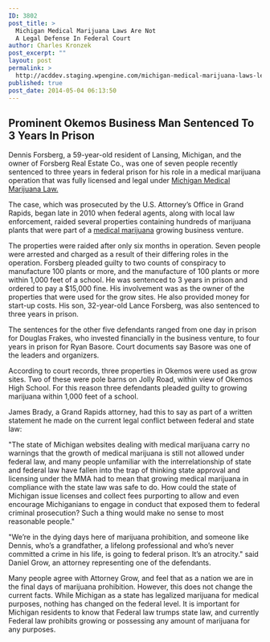 ```yaml
---
ID: 3802
post_title: >
  Michigan Medical Marijuana Laws Are Not
  A Legal Defense In Federal Court
author: Charles Kronzek
post_excerpt: ""
layout: post
permalink: >
  http://acddev.staging.wpengine.com/michigan-medical-marijuana-laws-legal-defense-federal-court.html
published: true
post_date: 2014-05-04 06:13:50
---
```

<h2>Prominent Okemos Business Man Sentenced To 3 Years In Prison</h2>
Dennis Forsberg, a 59-year-old resident of Lansing, Michigan, and the owner of Forsberg Real Estate Co., was one of seven people recently sentenced to three years in federal prison for his role in a medical marijuana operation that was fully licensed and legal under <a href="http://www.legislature.mi.gov/(S(uvrjih55f4djcyzjghws5myj))/mileg.aspx?page=getObject&amp;objectName=mcl-Initiated-Law-1-of-2008" target="_blank">Michigan Medical Marijuana Law.</a>

The case, which was prosecuted by the U.S. Attorney’s Office in Grand Rapids, began late in 2010 when federal agents, along with local law enforcement, raided several properties containing hundreds of marijuana plants that were part of a <a href="http://acddev.staging.wpengine.com/medical-marijuana.html" target="_blank">medical marijuana</a> growing business venture.

The properties were raided after only six months in operation. Seven people were arrested and charged as a result of their differing roles in the operation. Forsberg pleaded guilty to two counts of conspiracy to manufacture 100 plants or more, and the manufacture of 100 plants or more within 1,000 feet of a school. He was sentenced to 3 years in prison and ordered to pay a $15,000 fine. His involvement was as the owner of the properties that were used for the grow sites. He also provided money for start-up costs. His son, 32-year-old Lance Forsberg, was also sentenced to three years in prison.

The sentences for the other five defendants ranged from one day in prison for Douglas Frakes, who invested financially in the business venture, to four years in prison for Ryan Basore. Court documents say Basore was one of the leaders and organizers.

According to court records, three properties in Okemos were used as grow sites. Two of these were pole barns on Jolly Road, within view of Okemos High School. For this reason three defendants pleaded guilty to growing marijuana within 1,000 feet of a school.

James Brady, a Grand Rapids attorney, had this to say as part of a written statement he made on the current legal conflict between federal and state law:

"The state of Michigan websites dealing with medical marijuana carry no warnings that the growth of medical marijuana is still not allowed under federal law, and many people unfamiliar with the interrelationship of state and federal law have fallen into the trap of thinking state approval and licensing under the MMA had to mean that growing medical marijuana in compliance with the state law was safe to do. How could the state of Michigan issue licenses and collect fees purporting to allow and even encourage Michiganians to engage in conduct that exposed them to federal criminal prosecution? Such a thing would make no sense to most reasonable people."

"We’re in the dying days here of marijuana prohibition, and someone like Dennis, who’s a grandfather, a lifelong professional and who’s never committed a crime in his life, is going to federal prison. It’s an atrocity." said Daniel Grow, an attorney representing one of the defendants.

Many people agree with Attorney Grow, and feel that as a nation we are in the final days of marijuana prohibition. However, this does not change the current facts. While Michigan as a state has legalized marijuana for medical purposes, nothing has changed on the federal level. It is important for Michigan residents to know that Federal law trumps state law, and currently Federal law prohibits growing or possessing any amount of marijuana for any purposes.